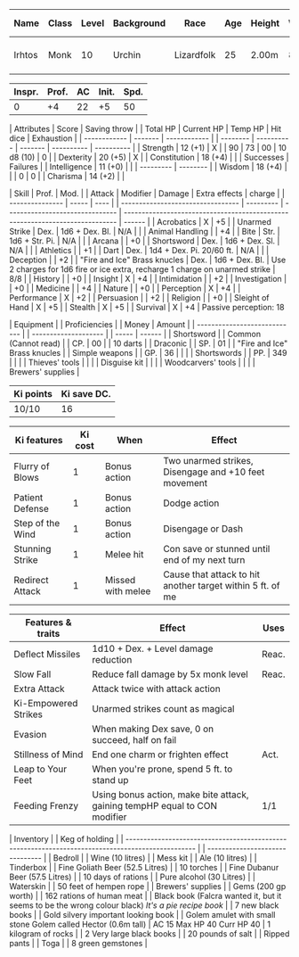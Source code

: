 | Name   | Class | Level | Background | Race       | Age | Height | Weight | Eyes  | Scales | Frills | Birthday       | Year | Constellation | Current date        |
| ------ | ----- | ----- | ---------- | ---------- | --- | ------ | ------ | ----- | ------ | ------ | -------------- | ---- | ------------- | ------------------- |
| Irhtos | Monk  | 10    | Urchin     | Lizardfolk | 25  | 2.00m  | 89kg   | XXXXX | Green  | None   | 13th of spring | 8006 | XXXXXXXXXXXXX | 8031 57th of autumn |

| Inspr. | Prof. | AC  | Init. | Spd. |
| ------ | ----- | --- | ----- | ---- |
| 0      | +4    | 22  | +5    | 50   | (22 AC normally, 17 if surrounded)

| Attributes   | Score   | Saving throw |  | Total HP | Current HP | Temp HP | Hit dice   | Exhaustion |
| ------------ | ------- | ------------ |  | -------- | ---------- | ------- | ---------- | ---------- |
| Strength     | 12 (+1) | X            |  | 90       | 73         | 00      | 10 d8 (10) | 0          |
| Dexterity    | 20 (+5) | X            |
| Constitution | 18 (+4) |              |  | Successes | Failures |
| Intelligence | 11 (+0) |              |  | --------- | -------- |
| Wisdom       | 18 (+4) |              |  | 0         | 0        |
| Charisma     | 14 (+2) |              |

| Skill           | Prof. | Mod. |  | Attack                            | Modifier  | Damage                          | Extra effects                                                                | charge |
| --------------- | ----- | ---- |  | --------------------------------- | --------- | ------------------------------- | ---------------------------------------------------------------------------- | ------ |
| Acrobatics      | X     | +5   |  | Unarmed Strike                    | Dex.      | 1d6 + Dex. Bl.                  | N/A                                                                          |        |
| Animal Handling |       | +4   |  | Bite                              | Str.      | 1d6 + Str. Pi.                  | N/A                                                                          |        |
| Arcana          |       | +0   |  | Shortsword                        | Dex.      | 1d6 + Dex. Sl.                  | N/A                                                                          |        |
| Athletics       |       | +1   |  | Dart                              | Dex.      | 1d4 + Dex. Pi. 20/60 ft.        | N/A                                                                          |        |
| Deception       |       | +2   |  | "Fire and Ice" Brass knucles      | Dex.      | 1d6 + Dex. Bl.                  | Use 2 charges for 1d6 fire or ice extra, recharge 1 charge on unarmed strike | 8/8    |
| History         |       | +0   |
| Insight         | X     | +4   |
| Intimidation    |       | +2   |
| Investigation   |       | +0   |
| Medicine        |       | +4   |
| Nature          |       | +0   |
| Perception      | X     | +4   |
| Performance     | X     | +2   |
| Persuasion      |       | +2   |
| Religion        |       | +0   |
| Sleight of Hand | X     | +5   |
| Stealth         | X     | +5   |
| Survival        | X     | +4   | Passive perception: 18

| Equipment                    |  | Proficiencies        |  | Money | Amount |
| ---------------------------- |  | -------------------- |  | ----- | ------ |
| Shortsword                   |  | Common (Cannot read) |  | CP.   | 00     |
| 10 darts                     |  | Draconic             |  | SP.   | 01     |
| "Fire and Ice" Brass knucles |  | Simple weapons       |  | GP.   | 36     |
|                              |  | Shortswords          |  | PP.   | 349    |
|                              |  | Thieves' tools       |
|                              |  | Disguise kit         |
|                              |  | Woodcarvers' tools   |
|                              |  | Brewers' supplies    |

| Ki points | Ki save DC. |
| --------- | ----------- |
| 10/10     | 16          |

| Ki features      | Ki cost | When              | Effect                                                     |
| ---------------- | ------- | ----------------- | ---------------------------------------------------------- |
| Flurry of Blows  | 1       | Bonus action      | Two unarmed strikes, Disengage and +10 feet movement       |
| Patient Defense  | 1       | Bonus action      | Dodge action                                               |
| Step of the Wind | 1       | Bonus action      | Disengage or Dash                                          |
| Stunning Strike  | 1       | Melee hit         | Con save or stunned until end of my next turn              |
| Redirect Attack  | 1       | Missed with melee | Cause that attack to hit another target within 5 ft. of me |

| Features & traits    | Effect                                                                     | Uses  |
| -------------------- | -------------------------------------------------------------------------- | ----- |
| Deflect Missiles     | 1d10 + Dex. + Level damage reduction                                       | Reac. |
| Slow Fall            | Reduce fall damage by 5x monk level                                        | Reac. |
| Extra Attack         | Attack twice with attack action                                            |       |
| Ki-Empowered Strikes | Unarmed strikes count as magical                                           |       |
| Evasion              | When making Dex save, 0 on succeed, half on fail                           |       |
| Stillness of Mind    | End one charm or frighten effect                                           | Act.  |
| Leap to Your Feet    | When you're prone, spend 5 ft. to stand up                                 |       |
| Feeding Frenzy       | Using bonus action, make bite attack, gaining tempHP equal to CON modifier | 1/1   |

| Inventory                                                                                         |  | Keg of holding                  |
| ------------------------------------------------------------------------------------------------- |  | ------------------------------- |
| Bedroll                                                                                           |  | Wine (10 litres)                |
| Mess kit                                                                                          |  | Ale  (10 litres)                |
| Tinderbox                                                                                         |  | Fine Goliath Beer (52.5 Litres) |
| 10 torches                                                                                        |  | Fine Dubanur Beer (57.5 Litres) |
| 10 days of rations                                                                                |  | Pure alcohol (30 Litres)        |
| Waterskin                                                                                         |
| 50 feet of hempen rope                                                                            |
| Brewers' supplies                                                                                 |
| Gems (200 gp worth)                                                                               |
| 162 rations of human meat                                                                         |
| Black book (Falcra wanted it, but it seems to be the wrong colour black) *It's a pie recipe book* |
| 7 new black books                                                                                 |
| Gold silvery important looking book                                                               |
| Golem amulet with small stone Golem called Hector (0.6m tall)                                     | AC 15 Max HP 40 Curr HP 40
| 1 kilogram of rocks                                                                               |
| 2 Very large black books                                                                          |
| 20 pounds of salt                                                                                 |
| Ripped pants                                                                                      |
| Toga                                                                                              |
| 8 green gemstones                                                                                 |
